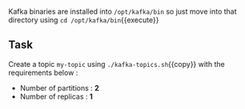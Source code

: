 Kafka binaries are installed into `/opt/kafka/bin` so just move into that directory using `cd /opt/kafka/bin`{{execute}}

## Task

Create a topic `my-topic` using `./kafka-topics.sh`{{copy}} with the requirements below :

* Number of partitions : **2**
* Number of replicas : **1**
